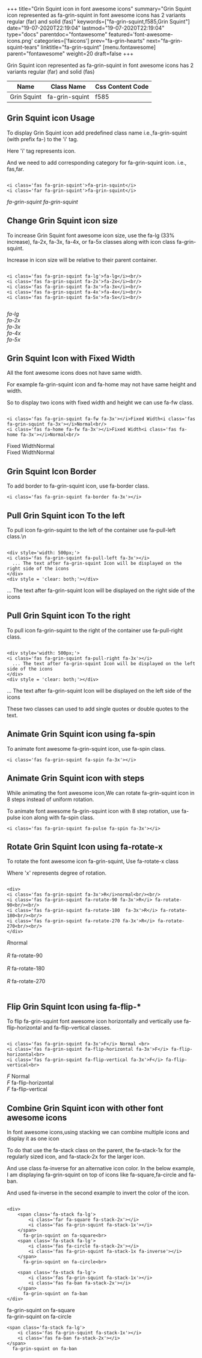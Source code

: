 +++
title="Grin Squint icon in font awesome icons"
summary="Grin Squint icon represented as fa-grin-squint in font awesome icons has 2 variants regular (far) and solid (fas)"
keywords=["fa-grin-squint,f585,Grin Squint"]
date="19-07-2020T22:19:04"
lastmod="19-07-2020T22:19:04"
type="docs"
parentdoc="fontawesome"
featured='font-awesome-icons.png'
categories=['faicons']
prev="fa-grin-hearts"
next="fa-grin-squint-tears"
linktitle="fa-grin-squint"
[menu.fontawesome]
parent="fontawesome"
weight=20
draft=false
+++


Grin Squint icon represented as fa-grin-squint in font awesome icons has 2 variants regular (far) and solid (fas)

<div class='table-responsive'><table class='table'><thead><tr><th>Name</th><th>Class Name</th><th>Css Content Code</th></tr></thead><tbody><tr><td>Grin Squint</td><td>fa-grin-squint</td><td>f585</td></tr></tbody></table></div>



## Grin Squint icon Usage

To display Grin Squint icon add predefined class name i.e.,fa-grin-squint (with prefix fa-) to the 'i' tag.

Here 'i' tag represents icon.

And we need to add corresponding category for fa-grin-squint icon. i.e., fas,far.


```

<i class='fas fa-grin-squint'>fa-grin-squint</i>
<i class='far fa-grin-squint'>fa-grin-squint</i>
```

<i class='fas fa-grin-squint'>fa-grin-squint</i>
<i class='far fa-grin-squint'>fa-grin-squint</i>




## Change Grin Squint icon size
To increase Grin Squint font awesome icon size, use the fa-lg (33% increase), fa-2x, fa-3x, fa-4x, or fa-5x classes along with icon class fa-grin-squint.

Increase in icon size will be relative to their parent container. 

```

<i class='fas fa-grin-squint fa-lg'>fa-lg</i><br/>
<i class='fas fa-grin-squint fa-2x'>fa-2x</i><br/>
<i class='fas fa-grin-squint fa-3x'>fa-3x</i><br/>
<i class='fas fa-grin-squint fa-4x'>fa-4x</i><br/>
<i class='fas fa-grin-squint fa-5x'>fa-5x</i><br/>
            
```

<i class='fas fa-grin-squint fa-lg'>fa-lg</i><br/>
<i class='fas fa-grin-squint fa-2x'>fa-2x</i><br/>
<i class='fas fa-grin-squint fa-3x'>fa-3x</i><br/>
<i class='fas fa-grin-squint fa-4x'>fa-4x</i><br/>
<i class='fas fa-grin-squint fa-5x'>fa-5x</i><br/>
            



## Grin Squint Icon with Fixed Width 

All the font awesome icons does not have same width.

For example fa-grin-squint icon and fa-home may not have same height and width.

So to display two icons with fixed width and height we can use fa-fw class.


```

<i class='fas fa-grin-squint fa-fw fa-3x'></i>Fixed Width<i class='fas fa-grin-squint fa-3x'></i>Normal<br/>
<i class='fas fa-home fa-fw fa-3x'></i>Fixed Width<i class='fas fa-home fa-3x'></i>Normal<br/>
```

<i class='fas fa-grin-squint fa-fw fa-3x'></i>Fixed Width<i class='fas fa-grin-squint fa-3x'></i>Normal<br/>
<i class='fas fa-home fa-fw fa-3x'></i>Fixed Width<i class='fas fa-home fa-3x'></i>Normal<br/>



## Grin Squint Icon Border 

To add border to fa-grin-squint icon, use fa-border class.


```
<i class='fas fa-grin-squint fa-border fa-3x'></i>

```
<i class='fas fa-grin-squint fa-border fa-3x'></i>





## Pull Grin Squint icon To the left

To pull icon fa-grin-squint to the left of the container use fa-pull-left class.\n

```

<div style='width: 500px;'>
<i class='fas fa-grin-squint fa-pull-left fa-3x'></i>
  ... The text after fa-grin-squint Icon will be displayed on the right side of the icons
</div>
<div style = 'clear: both;'></div>
```

<div style='width: 500px;'>
<i class='fas fa-grin-squint fa-pull-left fa-3x'></i>
  ... The text after fa-grin-squint Icon will be displayed on the right side of the icons
</div>
<div style = 'clear: both;'></div>




## Pull Grin Squint icon To the right
To pull icon fa-grin-squint to the right of the container use fa-pull-right class.

```

<div style='width: 500px;'>
<i class='fas fa-grin-squint fa-pull-right fa-3x'></i>
  ... The text after fa-grin-squint Icon will be displayed on the left side of the icons
</div>
<div style = 'clear: both;'></div>
```

<div style='width: 500px;'>
<i class='fas fa-grin-squint fa-pull-right fa-3x'></i>
  ... The text after fa-grin-squint Icon will be displayed on the left side of the icons
</div>
<div style = 'clear: both;'></div>

These two classes can used to add single quotes or double quotes to the text.


## Animate Grin Squint icon using fa-spin
To animate font awesome fa-grin-squint icon, use fa-spin class.

```
<i class='fas fa-grin-squint fa-spin fa-3x'></i>
```
<i class='fas fa-grin-squint fa-spin fa-3x'></i>




## Animate Grin Squint icon with steps
While animating the font awesome icon,We can rotate fa-grin-squint icon in 8 steps instead of uniform rotation.

To animate font awesome fa-grin-squint icon with 8 step rotation, use fa-pulse icon along with fa-spin class.


```
<i class='fas fa-grin-squint fa-pulse fa-spin fa-3x'></i>

```
<i class='fas fa-grin-squint fa-pulse fa-spin fa-3x'></i>





## Rotate Grin Squint Icon using fa-rotate-x
To rotate the font awesome icon fa-grin-squint, Use fa-rotate-x class

Where 'x' represents degree of rotation.


```

<div>
<i class='fas fa-grin-squint fa-3x'>R</i>normal<br/><br/>
<i class='fas fa-grin-squint fa-rotate-90 fa-3x'>R</i> fa-rotate-90<br/><br/> 
<i class='fas fa-grin-squint fa-rotate-180  fa-3x'>R</i> fa-rotate-180<br/><br/> 
<i class='fas fa-grin-squint fa-rotate-270 fa-3x'>R</i> fa-rotate-270<br/><br/>
</div>
```

<div>
<i class='fas fa-grin-squint fa-3x'>R</i>normal<br/><br/>
<i class='fas fa-grin-squint fa-rotate-90 fa-3x'>R</i> fa-rotate-90<br/><br/> 
<i class='fas fa-grin-squint fa-rotate-180  fa-3x'>R</i> fa-rotate-180<br/><br/> 
<i class='fas fa-grin-squint fa-rotate-270 fa-3x'>R</i> fa-rotate-270<br/><br/>
</div>




## Flip Grin Squint Icon using fa-flip-*
To flip fa-grin-squint font awesome icon horizontally and vertically use fa-flip-horizontal and fa-flip-vertical classes. 

```

<i class='fas fa-grin-squint fa-3x'>F</i> Normal <br>
<i class='fas fa-grin-squint fa-flip-horizontal fa-3x'>F</i> fa-flip-horizontal<br>
<i class='fas fa-grin-squint fa-flip-vertical fa-3x'>F</i> fa-flip-vertical<br>
```

<i class='fas fa-grin-squint fa-3x'>F</i> Normal <br>
<i class='fas fa-grin-squint fa-flip-horizontal fa-3x'>F</i> fa-flip-horizontal<br>
<i class='fas fa-grin-squint fa-flip-vertical fa-3x'>F</i> fa-flip-vertical<br>




## Combine Grin Squint icon with other font awesome icons
In font awesome icons,using stacking we can combine multiple icons and display it as one icon 

To do that use the fa-stack class on the parent, the fa-stack-1x for the regularly sized icon, and fa-stack-2x for the larger icon.

And use class fa-inverse for an alternative icon color. 
In the below example, I am displaying fa-grin-squint on top of icons like fa-square,fa-circle and fa-ban.

And used fa-inverse in the second example to invert the color of the icon.

```

<div>
    <span class='fa-stack fa-lg'>
        <i class='far fa-square fa-stack-2x'></i>
        <i class='fas fa-grin-squint fa-stack-1x'></i>
    </span>
      fa-grin-squint on fa-square<br>
    <span class='fa-stack fa-lg'>
        <i class='fas fa-circle fa-stack-2x'></i>
        <i class='fas fa-grin-squint fa-stack-1x fa-inverse'></i>
    </span>
      fa-grin-squint on fa-circle<br>

    <span class='fa-stack fa-lg'>
        <i class='fas fa-grin-squint fa-stack-1x'></i>
        <i class='fas fa-ban fa-stack-2x'></i>
    </span>
      fa-grin-squint on fa-ban
</div>
```

<div>
    <span class='fa-stack fa-lg'>
        <i class='far fa-square fa-stack-2x'></i>
        <i class='fas fa-grin-squint fa-stack-1x'></i>
    </span>
      fa-grin-squint on fa-square<br>
    <span class='fa-stack fa-lg'>
        <i class='fas fa-circle fa-stack-2x'></i>
        <i class='fas fa-grin-squint fa-stack-1x fa-inverse'></i>
    </span>
      fa-grin-squint on fa-circle<br>

    <span class='fa-stack fa-lg'>
        <i class='fas fa-grin-squint fa-stack-1x'></i>
        <i class='fas fa-ban fa-stack-2x'></i>
    </span>
      fa-grin-squint on fa-ban
</div>






